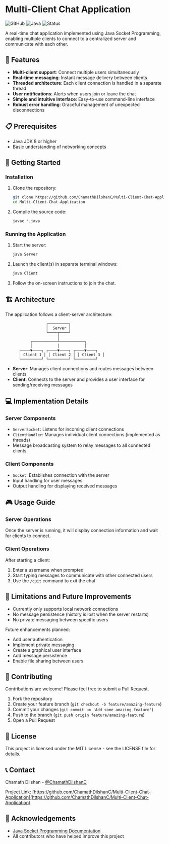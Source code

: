 # Multi-Client Chat Application

![GitHub](https://img.shields.io/github/license/ChamathDilshanC/Multi-Client-Chat-Application)
![Java](https://img.shields.io/badge/Java-Socket%20Programming-orange)
![Status](https://img.shields.io/badge/Status-Active-brightgreen)

A real-time chat application implemented using Java Socket Programming, enabling multiple clients to connect to a centralized server and communicate with each other.

## 🌟 Features

- **Multi-client support**: Connect multiple users simultaneously
- **Real-time messaging**: Instant message delivery between clients
- **Threaded architecture**: Each client connection is handled in a separate thread
- **User notifications**: Alerts when users join or leave the chat
- **Simple and intuitive interface**: Easy-to-use command-line interface
- **Robust error handling**: Graceful management of unexpected disconnections

## 📋 Prerequisites

- Java JDK 8 or higher
- Basic understanding of networking concepts

## 🚀 Getting Started

### Installation

1. Clone the repository:
   ```bash
   git clone https://github.com/ChamathDilshanC/Multi-Client-Chat-Application.git
   cd Multi-Client-Chat-Application
   ```

2. Compile the source code:
   ```bash
   javac *.java
   ```

### Running the Application

1. Start the server:
   ```bash
   java Server
   ```

2. Launch the client(s) in separate terminal windows:
   ```bash
   java Client
   ```

3. Follow the on-screen instructions to join the chat.

## 🏗️ Architecture

The application follows a client-server architecture:

```
                  ┌─────────┐
                  │  Server │
                  └────┬────┘
                       │
           ┌───────────┴───────────┐
           │           │           │
      ┌────▼────┐ ┌────▼────┐ ┌────▼────┐
      │ Client 1 │ │ Client 2 │ │ Client 3 │
      └─────────┘ └─────────┘ └─────────┘
```

- **Server**: Manages client connections and routes messages between clients
- **Client**: Connects to the server and provides a user interface for sending/receiving messages

## 💻 Implementation Details

### Server Components

- `ServerSocket`: Listens for incoming client connections
- `ClientHandler`: Manages individual client connections (implemented as threads)
- Message broadcasting system to relay messages to all connected clients

### Client Components

- `Socket`: Establishes connection with the server
- Input handling for user messages
- Output handling for displaying received messages

## 🎮 Usage Guide

### Server Operations

Once the server is running, it will display connection information and wait for clients to connect.

### Client Operations

After starting a client:

1. Enter a username when prompted
2. Start typing messages to communicate with other connected users
3. Use the `/quit` command to exit the chat

## 🚧 Limitations and Future Improvements

- Currently only supports local network connections
- No message persistence (history is lost when the server restarts)
- No private messaging between specific users

Future enhancements planned:
- Add user authentication
- Implement private messaging
- Create a graphical user interface
- Add message persistence
- Enable file sharing between users

## 👥 Contributing

Contributions are welcome! Please feel free to submit a Pull Request.

1. Fork the repository
2. Create your feature branch (`git checkout -b feature/amazing-feature`)
3. Commit your changes (`git commit -m 'Add some amazing feature'`)
4. Push to the branch (`git push origin feature/amazing-feature`)
5. Open a Pull Request

## 📜 License

This project is licensed under the MIT License - see the LICENSE file for details.

## 📞 Contact

Chamath Dilshan - [@ChamathDilshanC](https://github.com/ChamathDilshanC)

Project Link: [https://github.com/ChamathDilshanC/Multi-Client-Chat-Application](https://github.com/ChamathDilshanC/Multi-Client-Chat-Application)

## 🙏 Acknowledgements

- [Java Socket Programming Documentation](https://docs.oracle.com/javase/tutorial/networking/sockets/index.html)
- All contributors who have helped improve this project
